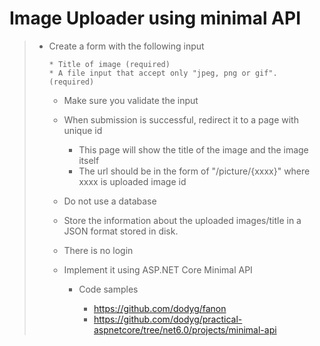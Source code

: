 # Image Uploader using minimal API 
> * Create a form with the following input
>       
>       * Title of image (required)
>       * A file input that accept only "jpeg, png or gif". (required)
> 
>     * Make sure you validate the input
> 
>     * When submission is successful, redirect it to a page with unique id
>       
>       * This page will show the title of the image and the image itself
>       * The url should be in the form of "/picture/{xxxx}" where xxxx is uploaded image id
> 
>     * Do not use a database
> 
>     * Store the information about the uploaded images/title in a JSON format stored in disk.
> 
>     * There is no login
> 
>     * Implement it using ASP.NET Core Minimal API
>       
>       * Code samples
>         
>         * https://github.com/dodyg/fanon
>         * https://github.com/dodyg/practical-aspnetcore/tree/net6.0/projects/minimal-api
> 



